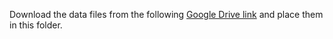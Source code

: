Download the data files from the following [Google Drive link](https://drive.google.com/drive/folders/1CSm2rkKvS95Wh4UkLh4Ks2WVfW-UxxyH?usp=sharing) and place them in this folder.